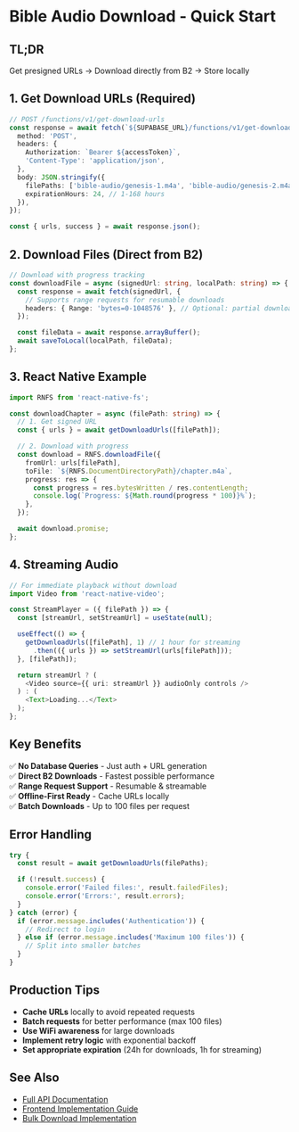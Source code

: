 # Bible Audio Download - Quick Start

## TL;DR

Get presigned URLs → Download directly from B2 → Store locally

## 1. Get Download URLs (Required)

```typescript
// POST /functions/v1/get-download-urls
const response = await fetch(`${SUPABASE_URL}/functions/v1/get-download-urls`, {
  method: 'POST',
  headers: {
    Authorization: `Bearer ${accessToken}`,
    'Content-Type': 'application/json',
  },
  body: JSON.stringify({
    filePaths: ['bible-audio/genesis-1.m4a', 'bible-audio/genesis-2.m4a'],
    expirationHours: 24, // 1-168 hours
  }),
});

const { urls, success } = await response.json();
```

## 2. Download Files (Direct from B2)

```typescript
// Download with progress tracking
const downloadFile = async (signedUrl: string, localPath: string) => {
  const response = await fetch(signedUrl, {
    // Supports range requests for resumable downloads
    headers: { Range: 'bytes=0-1048576' }, // Optional: partial download
  });

  const fileData = await response.arrayBuffer();
  await saveToLocal(localPath, fileData);
};
```

## 3. React Native Example

```typescript
import RNFS from 'react-native-fs';

const downloadChapter = async (filePath: string) => {
  // 1. Get signed URL
  const { urls } = await getDownloadUrls([filePath]);

  // 2. Download with progress
  const download = RNFS.downloadFile({
    fromUrl: urls[filePath],
    toFile: `${RNFS.DocumentDirectoryPath}/chapter.m4a`,
    progress: res => {
      const progress = res.bytesWritten / res.contentLength;
      console.log(`Progress: ${Math.round(progress * 100)}%`);
    },
  });

  await download.promise;
};
```

## 4. Streaming Audio

```typescript
// For immediate playback without download
import Video from 'react-native-video';

const StreamPlayer = ({ filePath }) => {
  const [streamUrl, setStreamUrl] = useState(null);

  useEffect(() => {
    getDownloadUrls([filePath], 1) // 1 hour for streaming
      .then(({ urls }) => setStreamUrl(urls[filePath]));
  }, [filePath]);

  return streamUrl ? (
    <Video source={{ uri: streamUrl }} audioOnly controls />
  ) : (
    <Text>Loading...</Text>
  );
};
```

## Key Benefits

✅ **No Database Queries** - Just auth + URL generation  
✅ **Direct B2 Downloads** - Fastest possible performance  
✅ **Range Request Support** - Resumable & streamable  
✅ **Offline-First Ready** - Cache URLs locally  
✅ **Batch Downloads** - Up to 100 files per request

## Error Handling

```typescript
try {
  const result = await getDownloadUrls(filePaths);

  if (!result.success) {
    console.error('Failed files:', result.failedFiles);
    console.error('Errors:', result.errors);
  }
} catch (error) {
  if (error.message.includes('Authentication')) {
    // Redirect to login
  } else if (error.message.includes('Maximum 100 files')) {
    // Split into smaller batches
  }
}
```

## Production Tips

- **Cache URLs** locally to avoid repeated requests
- **Batch requests** for better performance (max 100 files)
- **Use WiFi awareness** for large downloads
- **Implement retry logic** with exponential backoff
- **Set appropriate expiration** (24h for downloads, 1h for streaming)

## See Also

- [Full API Documentation](./bible-audio-download-api.md)
- [Frontend Implementation Guide](./frontend-implementation-single-chapter-audio.md)
- [Bulk Download Implementation](./bulk-upload-implementation-guide.md)
